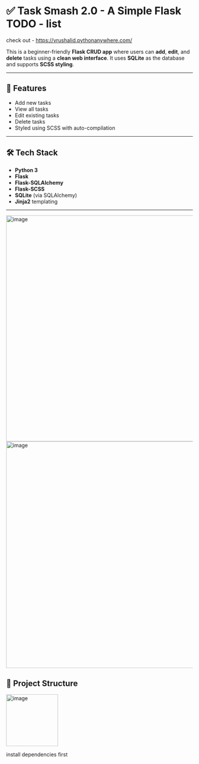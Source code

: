 # ✅ Task Smash 2.0 - A Simple Flask TODO - list 
check out - https://vrushalid.pythonanywhere.com/


This is a beginner-friendly **Flask CRUD app** where users can **add**, **edit**, and **delete** tasks using a **clean web interface**. It uses **SQLite** as the database and supports **SCSS styling**.

---

## 🚀 Features

- Add new tasks
- View all tasks
- Edit existing tasks
- Delete tasks
- Styled using SCSS with auto-compilation

---

## 🛠️ Tech Stack

- **Python 3**
- **Flask**
- **Flask-SQLAlchemy**
- **Flask-SCSS**
- **SQLite** (via SQLAlchemy)
- **Jinja2** templating

---

<img width="611" alt="image" src="https://github.com/user-attachments/assets/cb6d4f89-ac3c-4ce9-911b-e65305aa6fe5" />
<img width="613" alt="image" src="https://github.com/user-attachments/assets/5775ee9a-07c2-44fd-999e-25237f1ff1fe" />


## 📁 Project Structure
<img width="140" alt="image" src="https://github.com/user-attachments/assets/0cea65db-7b76-4e63-ba75-bc3b47891bc7" />


install dependencies first 
